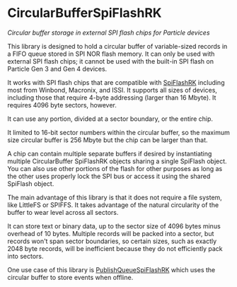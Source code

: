 # CircularBufferSpiFlashRK

*Circular buffer storage in external SPI flash chips for Particle devices*

This library is designed to hold a circular buffer of variable-sized records in a FIFO queue stored 
in SPI NOR flash memory. It can only be used with external SPI flash chips; it cannot be used with the 
built-in SPI flash on Particle Gen 3 and Gen 4 devices.

It works with SPI flash chips that are compatible with [SpiFlashRK](https://github.com/rickkas7/SpiFlashRK)
including most from Winbond, Macronix, and ISSI. It supports all sizes of devices, including those 
that require 4-byte addressing (larger than 16 Mbyte). It requires 4096 byte sectors, however.

It can use any portion, divided at a sector boundary, or the entire chip.

It limited to 16-bit sector numbers within the circular buffer, so the maximum size circular buffer is 
256 Mbyte but the chip can be larger than that.

A chip can contain multiple separate buffers if desired by instantiating multiple CircularBuffer SpiFlashRK
objects sharing a single SpiFlash object. You can also use other portions of the flash for other purposes as 
long as the other uses properly lock the SPI bus or access it using the shared SpiFlash object.

The main advantage of this library is that it does not require a file system, like LittleFS or SPIFFS.
It takes advantage of the natural circularity of the buffer to wear level across all sectors.

It can store text or binary data, up to the sector size of 4096 bytes minus overhead of 10 bytes. Multiple 
records will be packed into a sector, but records won't span sector boundaries, so certain sizes,
such as exactly 2048 byte records, will be inefficient because they do not efficiently pack into
sectors.

One use case of this library is [PublishQueueSpiFlashRK](https://github.com/rickkas7/PublishQueueSpiFlashRK)
which uses the circular buffer to store events when offline.
